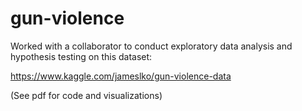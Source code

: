 # gun-violence

Worked with a collaborator to conduct exploratory data analysis and hypothesis testing on this dataset:

https://www.kaggle.com/jameslko/gun-violence-data

(See pdf for code and visualizations)
